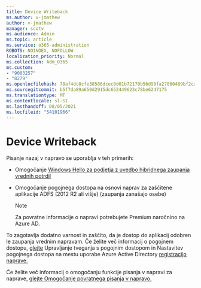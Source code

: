 ```yaml
---
title: Device Writeback
ms.author: v-jmathew
author: v-jmathew
manager: scotv
ms.audience: Admin
ms.topic: article
ms.service: o365-administration
ROBOTS: NOINDEX, NOFOLLOW
localization_priority: Normal
ms.collection: Adm_O365
ms.custom:
- "9003257"
- "8279"
ms.openlocfilehash: 78af4dc8cfe38586dcec8d01b72170b56d98fa27860489bf2ca9544f32210c37
ms.sourcegitcommit: b5f7da89a650d2915dc652449623c78be6247175
ms.translationtype: MT
ms.contentlocale: sl-SI
ms.lasthandoff: 08/05/2021
ms.locfileid: "54101966"
---
```

# <a name="device-writeback"></a>Device Writeback

Pisanje nazaj v napravo se uporablja v teh primerih:

- Omogočanje [Windows Hello za podjetja z uvedbo hibridnega zaupanja vrednih potrdil](https://docs.microsoft.com/windows/security/identity-protection/hello-for-business/hello-hybrid-cert-trust-prereqs#device-registration)
- Omogočanje pogojnega dostopa na osnovi naprav za zaščitene aplikacije ADFS (2012 R2 ali višje) (zaupanja zanašajo osebe)

    > [!NOTE]
    > Za povratne informacije o napravi potrebujete Premium naročnino na Azure AD.

To zagotavlja dodatno varnost in zaščito, da je dostop do aplikacij odobren le zaupanja vrednim napravam. Če želite več informacij o pogojnem dostopu, [glejte](https://docs.microsoft.com/azure/active-directory/conditional-access/overview) Upravljanje tveganja s pogojnim dostopom in Nastavitev pogojnega dostopa na mestu uporabe Azure Active Directory [registracijo naprave.](https://docs.microsoft.com/azure/active-directory/devices/overview)

Če želite več informacij o omogočanju funkcije pisanja v napravi za naprave, [glejte Omogočanje povratnega pisanja v napravo.](https://docs.microsoft.com/azure/active-directory/hybrid/how-to-connect-device-writeback)

